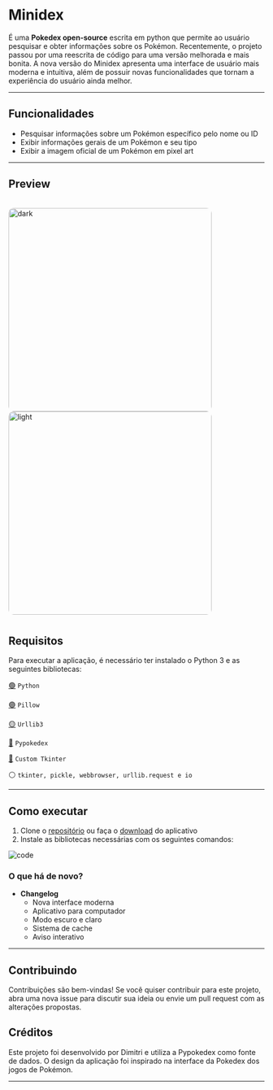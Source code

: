 # Minidex

É uma **Pokedex open-source** escrita em python que permite ao usuário pesquisar e obter informações sobre os Pokémon. Recentemente, o projeto passou por uma reescrita de código para uma versão melhorada e mais bonita. A nova versão do Minidex apresenta uma interface de usuário mais moderna e intuitiva, além de possuir novas funcionalidades que tornam a experiência do usuário ainda melhor.

---

## Funcionalidades

- Pesquisar informações sobre um Pokémon específico pelo nome ou ID
- Exibir informações gerais de um Pokémon e seu tipo
- Exibir a imagem oficial de um Pokémon em pixel art

---

## Preview
<div>
  <div style="display: inline_block"><br>
  <img align="center" alt="dark" height="400" style="border-radius:10px;" src="https://github.com/Dimitri-Matheus/Minidex/assets/121637762/cfca4897-8841-4d24-8179-7ba3aaebbe67"></a>
  <img align="center" alt="light" height="400" style="border-radius:10px;" src="https://github.com/Dimitri-Matheus/Minidex/assets/121637762/3409d4ed-0375-4c71-8112-4d006991a549"></a>
</div>

#

## Requisitos

Para executar a aplicação, é necessário ter instalado o Python 3 e as seguintes bibliotecas:

[🟢](https://www.python.org/) `Python`

[🟣](https://pypi.org/project/Pillow/) `Pillow`

[🟡](https://pypi.org/project/urllib3/) `Urllib3`

[🔴](https://github.com/arnavb/pypokedex) `Pypokedex`

[🔵](https://github.com/TomSchimansky/CustomTkinter) `Custom Tkinter`

⚪️ `tkinter, pickle, webbrowser, urllib.request e io`

---

## Como executar

1. Clone o [repositório](https://github.com/Dimitri-Matheus/Pokedex-Modern) ou faça o [download](https://github.com/Dimitri-Matheus/Pokedex-Modern/releases) do aplicativo
2. Instale as bibliotecas necessárias com os seguintes comandos:

![code](https://github.com/Dimitri-Matheus/Minidex/assets/121637762/5f59cf6b-8c42-4af1-935d-0653ea269006)


### O que há de novo?

+ **Changelog**
   - Nova interface moderna
   - Aplicativo para computador
   - Modo escuro e claro
   - Sistema de cache
   - Aviso interativo

---

## Contribuindo

Contribuições são bem-vindas! Se você quiser contribuir para este projeto, abra uma nova issue para discutir sua ideia ou envie um pull request com as alterações propostas.

## Créditos

Este projeto foi desenvolvido por Dimitri e utiliza a Pypokedex como fonte de dados. O design da aplicação foi inspirado na interface da Pokedex dos jogos de Pokémon.

***
